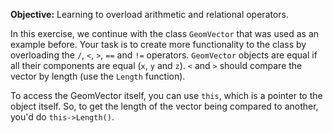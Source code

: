 **Objective:** Learning to overload arithmetic and relational operators.

In this exercise, we continue with the class ``GeomVector`` that was used as an example before. 
Your task is to create more functionality to the class by overloading the
``/``, ``<``, ``>``, ``==`` and ``!=`` operators. ``GeomVector`` objects are equal if all
their components are equal (``x``, ``y`` and ``z``). ``<`` and ``>`` should compare
the vector by length (use the ``Length`` function).

To access the GeomVector itself, you can use ``this``, which is a pointer
to the object itself. So, to get the length of the vector being compared
to another, you'd do ``this->Length()``.
